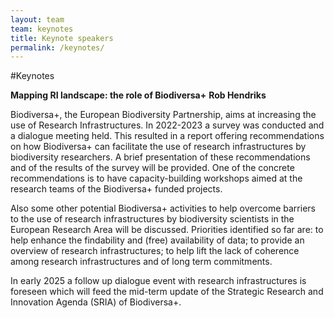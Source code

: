 ```yaml
---
layout: team
team: keynotes
title: Keynote speakers
permalink: /keynotes/
---
```


#Keynotes

**Mapping RI landscape: the role of Biodiversa+** **Rob Hendriks**

Biodiversa+, the European Biodiversity Partnership, aims at increasing the use of Research Infrastructures. In 2022-2023 a survey was conducted and a dialogue meeting held. This resulted in a report offering recommendations on how Biodiversa+ can facilitate the use of research infrastructures by biodiversity researchers. A brief presentation of these recommendations and of the results of the survey will be provided. One of the concrete recommendations is to have capacity-building workshops aimed at the research teams of the Biodiversa+ funded projects.

Also some other potential Biodiversa+ activities to help overcome barriers to the use of research infrastructures by biodiversity scientists in the European Research Area will be discussed. Priorities identified so far are: to help enhance the findability and (free) availability of data; to provide an overview of research infrastructures; to help lift the lack of coherence among research infrastructures and of long term commitments.

In early 2025 a follow up dialogue event with research infrastructures is foreseen which will feed the mid-term update of the Strategic Research and Innovation Agenda (SRIA) of Biodiversa+.
